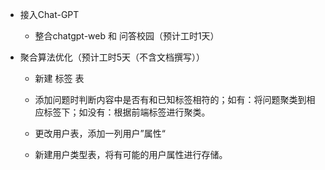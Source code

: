- 接入Chat-GPT
  
  - 整合chatgpt-web 和 问答校园（预计工时1天）

- 聚合算法优化（预计工时5天（不含文档撰写））
  
  - 新建 标签 表
  
  - 添加问题时判断内容中是否有和已知标签相符的；如有：将问题聚类到相应标签下；如没有：根据前端标签进行聚类。
  
  - 更改用户表，添加一列用户”属性“
  
  - 新建用户类型表，将有可能的用户属性进行存储。


